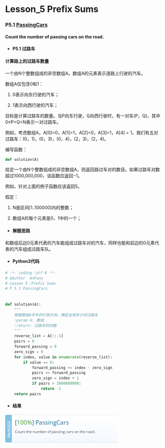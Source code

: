 # Lesson_5 Prefix Sums

### P5.1 [PassingCars](https://app.codility.com/programmers/lessons/5-prefix_sums/passing_cars/)

#### Count the number of passing cars on the road.

* #### P5.1 过路车


#### 计算路上的过路车数量

一个由N个整数组成的非空数组A。数组A的元素表示道路上行驶的汽车。

数组A仅包含0和1：

1. 0表示向东行驶的汽车；

2. 1表示向西行驶的汽车；


目标是计算过路车的数量。当P向东行驶，Q向西行驶时，有一对车(P，Q)，其中0≤P<Q<N表示一对过路车。


例如，考虑数组A，A[0]=0，A[1]=1，A[2]=0，A[3]=1，A[4] = 1。我们有五对过路车：(0，1)，(0，3)，(0，4)，(2，3)，(2，4)。


编写函数：
```python
def solution(A)
```

给定一个由N个整数组成的非空数组A，则返回路过车对的数目。如果过路车对数超过1000,000,000，该函数应返回−1。


例如，针对上面的例子函数应该返回5。

假定：
  1. N是区间[1..100000]内的整数；

  2. 数组A的每个元素是0，1中的一个；


* #### 解题思路

和数组后边0元素代表的汽车能组成过路车对的汽车，同样也能和前边的0元素代表的汽车组成过路车队。


* #### Python3代码

```python
# -*- coding：utf-8 -*-
# &Author  AnFany
# Lesson 5：Prefix Sums
# P 5.1 PassingCars


def solution(A):
    """
    根据数组A中车的行驶方向，确定出现多少对过路车
    :param A: 数组
    :return: 过路车的对数
    """
    reverse_list = A[::-1]
    pairs = 0
    forward_passing = 0
    zero_sign = 0
    for index, value in enumerate(reverse_list):
        if value == 0:
            forward_passing += index - zero_sign
            pairs += forward_passing
            zero_sign = index + 1
            if pairs > 1000000000:
                return -1
    return pairs
```


* #### 结果

![image](https://github.com/Anfany/Codility-Lessons-By-Python3/blob/master/L5_Prefix%20Sums/5.1.png)
